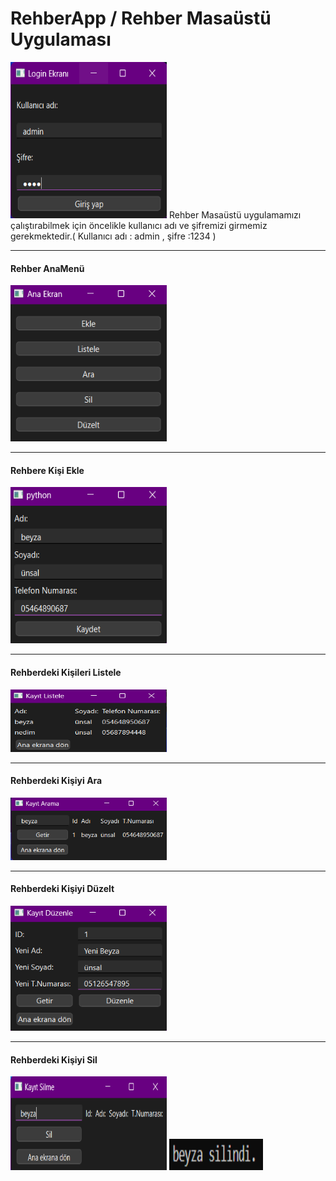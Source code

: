 <h1>RehberApp / Rehber Masaüstü Uygulaması</h1>
<img src="Resimler/GİRİŞ1.png" width="250" height="250" alt="Örnek Resim"/>
Rehber Masaüstü uygulamamızı çalıştırabilmek için öncelikle kullanıcı adı ve şifremizi girmemiz gerekmektedir.( Kullanıcı adı : admin , şifre :1234
) 
<hr /><b><h4>Rehber AnaMenü </h4></b>
<img src="Resimler/anaekran.png" width="250" height="250" alt="Örnek Resim"/>
<hr /><b><h4>Rehbere Kişi Ekle</h4></b>
<img src="Resimler/eklebu.png" width="250" height="250" alt="Örnek Resim"/>
<hr /><b><h4>Rehberdeki Kişileri Listele </h4></b>
<img src="Resimler/listelebu.png" width="250" height="100" alt="Örnek Resim"/>
<hr /><b><h4>Rehberdeki Kişiyi Ara</h4></b>
<img src="Resimler/aramabu.png" width="250" height="100" alt="Örnek Resim"/>
<hr /><b><h4>Rehberdeki Kişiyi Düzelt</h4></b>
<img src="Resimler/duzeltbu.png" width="250" height="200" alt="Örnek Resim"/>
<hr /><b><h4>Rehberdeki Kişiyi Sil</h4></b>
<img src="Resimler/silbu.png" width="250" height="150" alt="Örnek Resim"/>
<img src="Resimler/silindi.png" width="150" height="50" alt="Örnek Resim"/>
